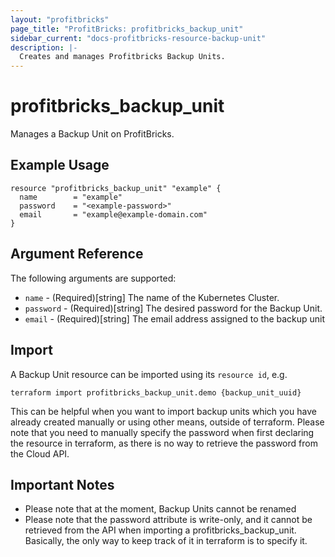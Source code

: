 ```yaml
---
layout: "profitbricks"
page_title: "ProfitBricks: profitbricks_backup_unit"
sidebar_current: "docs-profitbricks-resource-backup-unit"
description: |-
  Creates and manages Profitbricks Backup Units.
---
```


# profitbricks_backup_unit

Manages a Backup Unit on ProfitBricks.

## Example Usage

```hcl
resource "profitbricks_backup_unit" "example" {
  name        = "example"
  password    = "<example-password>"
  email       = "example@example-domain.com"
}
```

## Argument Reference

The following arguments are supported:

- `name` - (Required)[string] The name of the Kubernetes Cluster.
- `password` - (Required)[string] The desired password for the Backup Unit.
- `email` - (Required)[string] The email address assigned to the backup unit

## Import

A Backup Unit resource can be imported using its `resource id`, e.g.

```shell
terraform import profitbricks_backup_unit.demo {backup_unit_uuid}
```

This can be helpful when you want to import backup units which you have already created manually or using other means, outside of terraform. Please note that you need to manually specify the password when first declaring the resource in terraform, as there is no way to retrieve the password from the Cloud API.

## Important Notes

- Please note that at the moment, Backup Units cannot be renamed
- Please note that the password attribute is write-only, and it cannot be retrieved from the API when importing a profitbricks_backup_unit. Basically, the only way to keep track of it in terraform is to specify it.